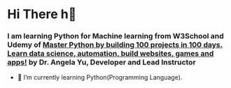 # Hi There h👋
<h3>I am learning Python for Machine learning from W3School and Udemy of <u>Master Python by building 100 projects in 100 days. Learn data science, automation, build websites, games and apps!</u> by Dr. Angela Yu, Developer and Lead Instructor </h3>

- 🌱 I’m currently learning Python(Programming Language).
<!--## Hi there 👋
<p>I am student of software enginearing. i almost cover c++ basic consepts including OOPs && STL etc.🌱 I’m currently learning  about Qt creater.</p>
<!--
**mjeyz/mjeyz** is a ✨ _special_ ✨ repository because its `README.md` (this file) appears on your GitHub profile.

Here are some ideas to get you started:

- 🔭 I’m currently working on ...
- 👯 I’m looking to collaborate on ...
- 🤔 I’m looking for help with ...
- 💬 Ask me about ...
- 📫 How to reach me: ...
- 😄 Pronouns: ...
- ⚡ Fun fact: ...
-->
